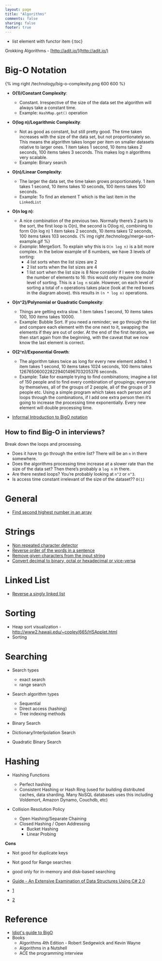 ```yaml
---
layout: page
title: "Algorithms"
comments: false
sharing: false
footer: true
---
```


* list element with functor item
{:toc}

Grokking Algorithms - [http://adit.io/](http://adit.io/)


# Big-O Notation


{% img right /technology/big-o-complexity.png 600 600 %}

* **O(1)/Constant Complexity**: 
	* Constant.  Irrespective of the size of the data set the algorithm will always take a constant time. 
	* Example: `HashMap.get()` operation
* **O(log n)/Logarithmic Complexity**: 
	* Not as good as constant, but still pretty good.  The time taken increases with the size of the data set, but not proportionately so. This means the algorithm takes longer per item on smaller datasets relative to larger ones.   1 item takes 1 second, 10 items takes 2 seconds, 100 items takes 3 seconds. This makes log n algorithms very scalable.
	* Example: Binary search 
* **O(n)/Linear Complexity**: 
	* The larger the data set, the time taken grows proportionately.  1 item takes 1 second, 10 items takes 10 seconds, 100 items takes 100 seconds.
	* Example: To find an element T which is the last item in the `LinkedList`
* **O(n log n)**: 
	* A nice combination of the previous two.  Normally there’s 2 parts to the sort, the first loop is O(n), the second is O(log n), combining to form O(n log n) 1 item takes 2 seconds, 10 items takes 12 seconds, 100 items takes 103 seconds.
{% img right /technology/merge-sort-example.gif %}
	* *Example*: MergeSort. To explain why this is `O(n log n)` is a bit more complex.  In the below example of 8 numbers, we have 3 levels of sorting:
		* 4 list sorts when the list sizes are 2
		* 2 list sorts when the list sizes are 4
		* 1 list sort when the list size is 8
Now consider if I were to double the number of elements to 16: this would only require one more level of sorting. This is a `log n` scale. However, on each level of sorting a total of `n` operations takes place (look at the red boxes in the diagram above).  this results in `(n * log n)` operations.

* **O(n^2)/Polynomial or Quadratic Complexity**: 
	* Things are getting extra slow. 1 item takes 1 second, 10 items takes 100, 100 items takes 10000.
	* Example: Bubble Sort. If you need a reminder; we go through the list and compare each element with the one next to it, swapping the elements if they are out of order. At the end of the first iteration, we then start again from the beginning, with the caveat that we now know the last element is correct. 
* **O(2^n)/Exponential Growth**: 
	* The algorithm takes twice as long for every new element added.  1 item takes 1 second, 10 items takes 1024 seconds, 100 items takes 1267650600228229401496703205376 seconds.
	* Example: Take for example trying to find combinations; imagine a list of 150 people and to find every combination of groupings; everyone by themselves, all of the groups of 2 people, all of the groups of 3 people etc. Using a simple program which takes each person and loops through the combinations,  if I add one extra person then it’s going to increase the processing time exponentially. Every new element will double processing time.


* [Informal Introduction to BigO notation](http://www.perlmonks.org/?node_id=227909) 

## How to find Big-O in interviews?

Break down the loops and processing.

* Does it have to go through the entire list? There will be an `n` in there somewhere.
* Does the algorithms processing time increase at a slower rate than the size of the data set? Then there’s probably a `log n` in there.
* Are there nested loops? You’re probably looking at `n^2` or `n^3`.
* Is access time constant irrelevant of the size of the dataset?? `O(1)`

# General

* [Find second highest number in an array](https://gist.github.com/fizalihsan/5f6a3ff0621dda0314260ac819d453fa)

# Strings

* [Non repeated character detector](https://gist.github.com/fizalihsan/08ae8480d24ff7f2d43b7dd61168ceaa)
* [Reverse order of the words in a sentence](https://gist.github.com/fizalihsan/6b40241b406b6655c96b78d45a1c1195)
* [Remove given characters from the input string](https://gist.github.com/fizalihsan/66683c9433e06e84b357aecd8abc881e)
* [Convert decimal to binary, octal or hexadecimal or vice-versa](https://gist.github.com/fizalihsan/33672035611017483fe40f61df0d80c9)

# Linked List

* [Reverse a singly linked list](https://gist.github.com/fizalihsan/7486b574cefe11fe31c6da136b8bdb6b)

# Sorting

* Heap sort visualization - http://www2.hawaii.edu/~copley/665/HSApplet.html
* Sorting

# Searching

* Search types
	* exact search
	* range search
* Search algorithm types
	* Sequential
	* Direct access (hashing)
	* Tree indexing methods

* Binary Search
* Dictionary/Interlpolation Search
* Quadratic Binary Search

# Hashing

* Hashing Functions
	* Perfect hashing
	* Consistent Hashing or Hash Ring (used for building distributed caches, data sharding. Many NoSQL databases uses this including Voldemort, Amazon Dynamo, Couchdb, etc)

* Collision Resolution Policy
	* Open Hashing/Separate Chaining
	* Closed Hashing / Open Addressing
		* Bucket Hashing
		* Linear Probing

**Cons**

* Not good for duplicate keys
* Not good for Range searches
* good only for in-memory and disk-based searching

* [Guide - An Extensive Examination of Data Structures Using C# 2.0](http://msdn.microsoft.com/en-US/library/ms379570(v=vs.80).aspx)
* [1](http://www.mpi-inf.mpg.de/~mehlhorn/Toolbox.html)
* [2](http://www.cs.auckland.ac.nz/software/AlgAnim/ds_ToC.html)

# Reference

* [Idiot's guide to BigO](http://www.corejavainterviewquestions.com/idiots-guide-big-o/)
* Books
	* Algorithms 4th Edition - Robert Sedgewick and Kevin Wayne
	* Algorithms in a Nutshell
	* ACE the programming interview
